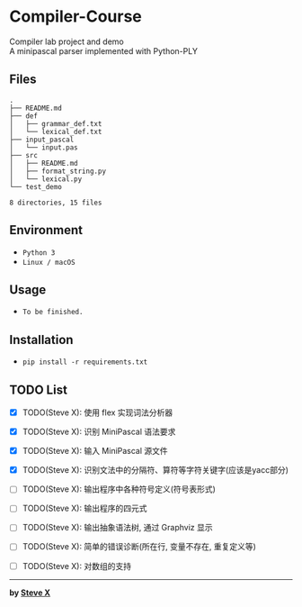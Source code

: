 # Compiler-Course  
Compiler lab project and demo  
A minipascal parser implemented with Python-PLY  

## Files  
```  
.
├── README.md
├── def
│   ├── grammar_def.txt
│   └── lexical_def.txt
├── input_pascal
│   └── input.pas
├── src
│   ├── README.md
│   ├── format_string.py
│   └── lexical.py
└── test_demo

8 directories, 15 files
```  

## Environment
- `Python 3`
- `Linux / macOS`

## Usage  
- `To be finished.`  

## Installation  
- `pip install -r requirements.txt`  

## TODO List

- [x] TODO(Steve X): 使用 flex 实现词法分析器
- [x] TODO(Steve X): 识别 MiniPascal 语法要求
- [x] TODO(Steve X): 输入 MiniPascal 源文件
- [x] TODO(Steve X): 识别文法中的分隔符、算符等字符关键字(应该是yacc部分)
- [ ] TODO(Steve X): 输出程序中各种符号定义(符号表形式)
- [ ] TODO(Steve X): 输出程序的四元式
- [ ] TODO(Steve X): 输出抽象语法树, 通过 Graphviz 显示
- [ ] TODO(Steve X): 简单的错误诊断(所在行, 变量不存在, 重复定义等)
- [ ] TODO(Steve X): 对数组的支持


---  
**by [Steve X](https://github.com/Steve-Xyh)**  
